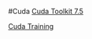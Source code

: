 #Cuda
[Cuda Toolkit 7.5](https://developer.nvidia.com/cuda-downloads)

[Cuda Training](https://developer.nvidia.com/cuda-education-training)
